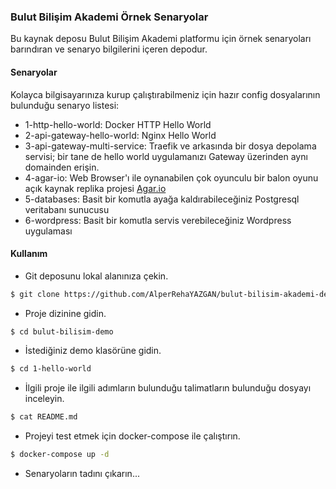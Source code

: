 ### Bulut Bilişim Akademi Örnek Senaryolar  
Bu kaynak deposu Bulut Bilişim Akademi platformu için örnek senaryoları barındıran ve senaryo bilgilerini içeren depodur.  

#### Senaryolar  
Kolayca bilgisayarınıza kurup çalıştırabilmeniz için hazır config dosyalarının bulunduğu senaryo listesi:  
- 1-http-hello-world: Docker HTTP Hello World  
- 2-api-gateway-hello-world: Nginx Hello World  
- 3-api-gateway-multi-service: Traefik ve arkasında bir dosya depolama servisi; bir tane de hello world uygulamanızı Gateway üzerinden aynı domainden erişin.  
- 4-agar-io: Web Browser'ı ile  oynanabilen çok oyunculu bir balon oyunu açık kaynak replika projesi [Agar.io](https://agar.io)  
- 5-databases: Basit bir komutla ayağa kaldırabileceğiniz Postgresql veritabanı sunucusu
- 6-wordpress: Basit bir komutla servis verebileceğiniz Wordpress uygulaması  
  


#### Kullanım  

- Git deposunu lokal alanınıza çekin.  
```sh
$ git clone https://github.com/AlperRehaYAZGAN/bulut-bilisim-akademi-demo.git bulut-bilisim-demo
```  

- Proje dizinine gidin.  
```sh
$ cd bulut-bilisim-demo
```  

- İstediğiniz demo klasörüne gidin.  
```sh
$ cd 1-hello-world
```  

- İlgili proje ile ilgili adımların bulunduğu talimatların bulunduğu dosyayı inceleyin.  
```sh
$ cat README.md
```  

- Projeyi test etmek için docker-compose ile çalıştırın.  
```sh
$ docker-compose up -d
```  

- Senaryoların tadını çıkarın...



